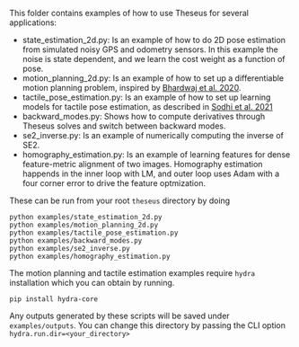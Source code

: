 This folder contains examples of how to use Theseus for several applications:

- state_estimation_2d.py: Is an example of how to do 2D pose estimation from simulated
noisy GPS and odometry sensors. In this example the noise is state dependent, and we
learn the cost weight as a function of pose. 
- motion_planning_2d.py: Is an example of how to set up a differentiable motion planning
problem, inspired by [Bhardwaj et al. 2020](https://arxiv.org/pdf/1907.09591.pdf).
- tactile_pose_estimation.py: Is an example of how to set up learning models for
tactile pose estimation, as described in [Sodhi et al. 2021](https://arxiv.org/abs/1705.10664)
- backward_modes.py: Shows how to compute derivatives through Theseus solves and switch between backward modes.
- se2_inverse.py: Is an example of numerically computing the inverse of SE2. 
- homography_estimation.py: Is an example of learning features for dense feature-metric alignment of two images. Homography estimation happends in the inner loop with LM, and outer loop uses Adam with a four corner error to drive the feature optmization.

These can be run from your root `theseus` directory by doing

    python examples/state_estimation_2d.py
    python examples/motion_planning_2d.py
    python examples/tactile_pose_estimation.py
    python examples/backward_modes.py
    python examples/se2_inverse.py
    python examples/homography_estimation.py

The motion planning and tactile estimation examples require `hydra` installation which you can obtain
by running.

    pip install hydra-core

Any outputs generated by these scripts will be saved under `examples/outputs`. You can 
change this directory by passing the CLI option `hydra.run.dir=<your_directory>`

